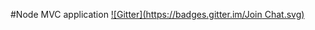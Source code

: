 #Node MVC application
[![Gitter](https://badges.gitter.im/Join Chat.svg)](https://gitter.im/roymcfarland/refactoru-node4-magellans-voyage?utm_source=badge&utm_medium=badge&utm_campaign=pr-badge&utm_content=badge)
